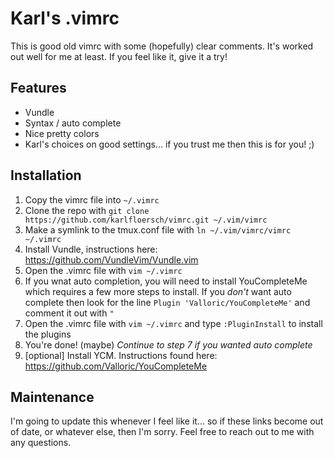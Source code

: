 # Karl's .vimrc
This is good old vimrc with some (hopefully) clear comments. It's worked out
well for me at least. If you feel like it, give it a try!

## Features
- Vundle
- Syntax / auto complete
- Nice pretty colors
- Karl's choices on good settings... if you trust me then this is for you! ;)

## Installation
1. Copy the vimrc file into `~/.vimrc`
1. Clone the repo with `git clone https://github.com/karlfloersch/vimrc.git ~/.vim/vimrc` 
2. Make a symlink to the tmux.conf file with `ln ~/.vim/vimrc/vimrc ~/.vimrc`
3. Install Vundle, instructions here: https://github.com/VundleVim/Vundle.vim
4. Open the .vimrc file with `vim ~/.vimrc` 
5. If you wnat auto completion, you will need to install YouCompleteMe which requires a
few more steps to install.  If you *don't* want auto complete then look for the line 
`Plugin 'Valloric/YouCompleteMe'` and comment it out with `"`
6. Open the .vimrc file with `vim ~/.vimrc` and type `:PluginInstall` to install the plugins
7. You're done! (maybe) *Continue to step 7 if you wanted auto complete*
8. [optional] Install YCM. Instructions found here: https://github.com/Valloric/YouCompleteMe

## Maintenance
I'm going to update this whenever I feel like it... so if these links become out of date,
or whatever else, then I'm sorry. Feel free to reach out to me with any questions.
